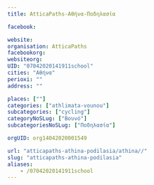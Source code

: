 ```yaml
---
title: AtticaPaths-Αθήνα-Ποδηλασία

facebook:

website:
organisation: AtticaPaths
facebookorg:
websiteorg:
UID: "07042020141911school"
cities: "Αθήνα"
perioxi: ""
address: ""

places: [""]
categories: ["athlimata-vounou"]
subcategories: ["cycling"]
categoryNoSLug: ["Βουνό"]
subcategoriesNoSLug: ["Ποδηλασία"]

orgUID: org14042020001549

url: "atticapaths-athina-podilasia/athina//"
slug: "atticapaths-athina-podilasia"
aliases:
    - /07042020141911school
---
```






